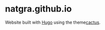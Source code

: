 # natgra.github.io

Website built with [Hugo](https://gohugo.io/getting-started/quick-start/) using the theme[cactus](https://github.com/monkeyWzr/hugo-theme-cactus).